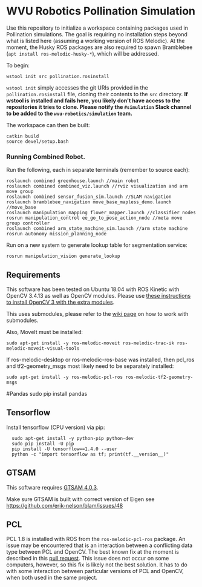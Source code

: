 # WVU Robotics Pollination Simulation

Use this repository to initialize a workspace containing packages used in
Pollination simulations. The goal is requiring no installation steps beyond what
is listed here (assuming a working version of ROS Melodic). At the moment,
the Husky ROS packages are also required to spawn Bramblebee
(`apt install ros-melodic-husky-*`), which will be addressed.

To begin:
```shell
wstool init src pollination.rosinstall
```
`wstool init` simply accesses the git URIs provided in the `pollination.rosinstall` file,
cloning their contents to the `src` directory. **If wstool is installed and
fails here, you likely don't have access to the repositories it tries to clone.
Please notify the `#simulation` Slack channel to be added to the
`wvu-robotics/simulation` team.**

The workspace can then be built:
```shell
catkin build
source devel/setup.bash
```

### Running Combined Robot.
Run the following, each in separate terminals (remember to source each):
```
roslaunch combined greenhouse.launch //main robot
roslaunch combined combined_viz.launch //rviz visualization and arm move group
roslaunch combined sensor_fusion_sim.launch //SLAM navigation
roslaunch bramblebee_navigation move_base_mapless_demo.launch //move_base
roslaunch manipulation_mapping flower_mapper.launch //classifier nodes
rosrun manipulation_control ee_go_to_pose_action_node //meta move group controller 
roslaunch combined arm_state_machine_sim.launch //arm state machine
rosrun autonomy mission_planning_node
```
Run on a new system to generate lookup table for segmentation service:
```
rosrun manipulation_vision generate_lookup 
```

## Requirements

This software has been tested on Ubuntu 18.04 with ROS Kinetic with OpenCV 3.4.13 as well as OpenCV modules. Please use [these instructions to install OpenCV 3 with the extra modules](https://github.com/wvu-irl/guides-and-resources/wiki/Core-OpenCV-and-Extra-Modules).

This uses submodules, please refer to the [wiki page](https://github.com/wvu-irl/guides-and-resources/wiki/Git-Submodules) on how to work with submodules.

<!-- This software also requires Intel RealSense SDK, please follow these [instructions on how to install](https://github.com/IntelRealSense/librealsense/blob/master/doc/distribution_linux.md) and make sure to install `librealsense2-dkms`, `librealsense2-utils`, and `librealsense2-dev` using the following command:

```
sudo apt-get install -y librealsense2-dkms=1.3.4-0ubuntu1 librealsense2=2.17.1-0~realsense0.372 librealsense2-utils=2.17.1-0~realsense0.372 librealsense2-dev=2.17.1-0~realsense0.372
``` -->

<!-- Intel RealSense working with:
* SDK 1.17.1
* Firmware 5.11.1.0
* intel-ros development branch commit: bc31f2c358037adfa6c3a4e19ccf5845e96ca57a -->

Also, MoveIt must be installed:
```
sudo apt-get install -y ros-melodic-moveit ros-melodic-trac-ik ros-melodic-moveit-visual-tools
```
If ros-melodic-desktop or ros-melodic-ros-base was installed, then pcl_ros and tf2-geometry_msgs most likely need to be separately installed:
```
sudo apt-get install -y ros-melodic-pcl-ros ros-melodic-tf2-geometry-msgs
```

#Pandas
sudo pip install pandas

## Tensorflow       
Install tensorflow (CPU version) via pip:

      sudo apt-get install -y python-pip python-dev
      sudo pip install -U pip
      pip install -U tensorflow==1.4.0 --user
      python -c "import tensorflow as tf; print(tf.__version__)"

## GTSAM
This software requires [GTSAM 4.0.3](https://github.com/borglab/gtsam/releases/tag/4.0.3). 

Make sure GTSAM is built with correct version of Eigen see https://github.com/erik-nelson/blam/issues/48

## PCL
PCL 1.8 is installed with ROS from the `ros-melodic-pcl-ros` package. An issue may be encountered that is an interaction between a conflicting data type between PCL and OpenCV. The best known fix at the moment is described in this [pull request](https://github.com/PointCloudLibrary/pcl/pull/4266). This issue does not occur on some computers, however, so this fix is likely not the best solution. It has to do with some interaction between particular versions of PCL and OpenCV, when both used in the same project.
